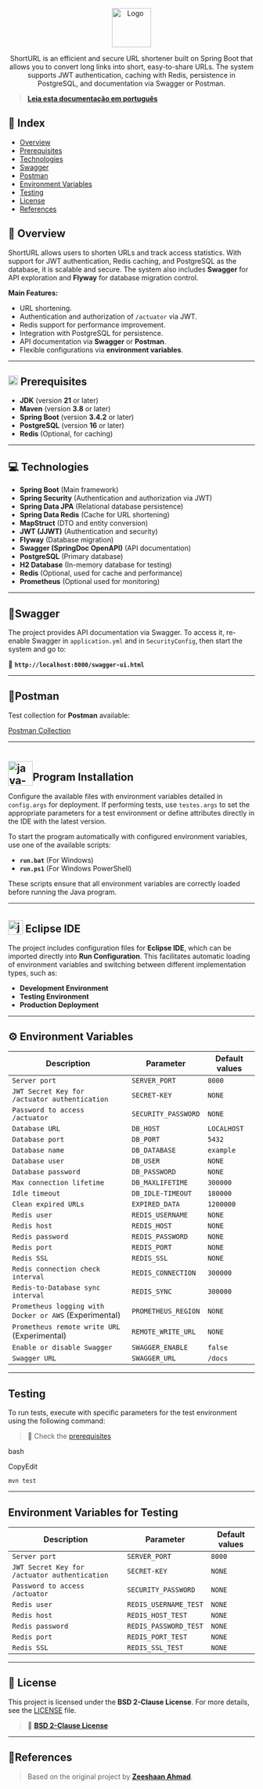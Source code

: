 <div align = "center">
<a>
<img src="logo.png" alt="Logo" width="80" height="80">
</a>
<br>
<p>ShortURL is an efficient and secure URL shortener built on Spring Boot that allows you to convert long links into short, easy-to-share URLs. The system supports JWT authentication, caching with Redis, persistence in PostgreSQL, and documentation via Swagger or Postman.</p>
</div>

> **[Leia esta documentação em português](README-PT.md)**

## 📖 **Index**

- [Overview](#-overview)
- [Prerequisites](#-prerequisites)
- [Technologies](#-technologies)
- [Swagger](#-swagger)
- [Postman](#-postman)
- [Environment Variables](#%EF%B8%8F-environment-variables)
- [Testing](#-testing)
- [License](#-license)
- [References](#references)

## 🔭 **Overview**

ShortURL allows users to shorten URLs and track access statistics. With support for JWT authentication, Redis caching, and PostgreSQL as the database, it is scalable and secure. The system also includes **Swagger** for API exploration and **Flyway** for database migration control.

**Main Features:**

- URL shortening.
- Authentication and authorization of `/actuator` via JWT.
- Redis support for performance improvement.
- Integration with PostgreSQL for persistence.
- API documentation via **Swagger** or **Postman**.
- Flexible configurations via **environment variables**.

---

## <img src="https://static-00.iconduck.com/assets.00/toolbox-emoji-512x505-gpgwist1.png" width="20" height="20" alt="Toolbox"> **Prerequisites**

- **JDK** (version **21** or later)
- **Maven** (version **3.8** or later)
- **Spring Boot** (version **3.4.2** or later)
- **PostgreSQL** (version **16** or later)
- **Redis** (Optional, for caching)

---

## 💻 **Technologies**

- **Spring Boot** (Main framework)
- **Spring Security** (Authentication and authorization via JWT)
- **Spring Data JPA** (Relational database persistence)
- **Spring Data Redis** (Cache for URL shortening)
- **MapStruct** (DTO and entity conversion)
- **JWT (JJWT)** (Authentication and security)
- **Flyway** (Database migration)
- **Swagger (SpringDoc OpenAPI)** (API documentation)
- **PostgreSQL** (Primary database)
- **H2 Database** (In-memory database for testing)
- **Redis** (Optional, used for cache and performance)
- **Prometheus** (Optional used for monitoring)

---

## 📜**Swagger**

The project provides API documentation via Swagger. To access it, re-enable Swagger in `application.yml` and in `SecurityConfig`, then start the system and go to:

🔗 **`http://localhost:8000/swagger-ui.html`**

---

## 🔗**Postman**

Test collection for **Postman** available:

[Postman Collection](https://www.postman.com/sam-goldman11/programs-of-mapple/collection/r2yhoqi/url-shortener)

---

## <img src="https://img.icons8.com/plasticine/100/java-coffee-cup-logo.png" alt="java-coffee-cup-logo" width="50" height="50" style="position: relative; top: 10px;">**Program Installation**

Configure the available files with environment variables detailed in `config.args` for deployment. If performing tests, use `testes.args` to set the appropriate parameters for a test environment or define attributes directly in the IDE with the latest version.

To start the program automatically with configured environment variables, use one of the available scripts:

- **`run.bat`** (For Windows)
- **`run.ps1`** (For Windows PowerShell)

These scripts ensure that all environment variables are correctly loaded before running the Java program.

---

## <img src="https://user-images.githubusercontent.com/11943860/46922575-7017cf80-cfe1-11e8-845a-0cd198fb546c.png" alt="java-coffee-cup-logo" width="30" height="30" style="position: relative; top: 5px;"> **Eclipse IDE**

The project includes configuration files for **Eclipse IDE**, which can be imported directly into **Run Configuration**. This facilitates automatic loading of environment variables and switching between different implementation types, such as:

- **Development Environment**
- **Testing Environment**
- **Production Deployment**

---

## ⚙️ **Environment Variables**

|**Description**|**Parameter**|**Default values**|
|---|---|---|
|`Server port`|`SERVER_PORT`|`8000`|
|`JWT Secret Key for /actuator authentication`|`SECRET-KEY`|`NONE`|
|`Password to access /actuator`|`SECURITY_PASSWORD`|`NONE`|
|`Database URL`|`DB_HOST`|`LOCALHOST`|
|`Database port`|`DB_PORT`|`5432`|
|`Database name`|`DB_DATABASE`|`example`|
|`Database user`|`DB_USER`|`NONE`|
|`Database password`|`DB_PASSWORD`|`NONE`|
|`Max connection lifetime`|`DB_MAXLIFETIME`|`300000`|
|`Idle timeout`|`DB_IDLE-TIMEOUT`|`180000`|
|`Clean expired URLs`|`EXPIRED_DATA`|`1200000`|
|`Redis user`|`REDIS_USERNAME`|`NONE`|
|`Redis host`|`REDIS_HOST`|`NONE`|
|`Redis password`|`REDIS_PASSWORD`|`NONE`|
|`Redis port`|`REDIS_PORT`|`NONE`|
|`Redis SSL`|`REDIS_SSL`|`NONE`|
|`Redis connection check interval`|`REDIS_CONNECTION`|`300000`|
|`Redis-to-Database sync interval`|`REDIS_SYNC`|`300000`|
|`Prometheus logging with Docker or AWS` (Experimental)|`PROMETHEUS_REGION`|`NONE`|
|`Prometheus remote write URL` (Experimental)|`REMOTE_WRITE_URL`|`NONE`|
|`Enable or disable Swagger`|`SWAGGER_ENABLE`|`false`|
|`Swagger URL`|`SWAGGER_URL`|`/docs`|

---

## **Testing**

To run tests, execute with specific parameters for the test environment using the following command:

> 🚨 Check the [prerequisites](#-prerequisites)

bash

CopyEdit

`mvn test`

---

## **Environment Variables for Testing**

|**Description**|**Parameter**|**Default values**|
|---|---|---|
|`Server port`|`SERVER_PORT`|`8000`|
|`JWT Secret Key for /actuator authentication`|`SECRET-KEY`|`NONE`|
|`Password to access /actuator`|`SECURITY_PASSWORD`|`NONE`|
|`Redis user`|`REDIS_USERNAME_TEST`|`NONE`|
|`Redis host`|`REDIS_HOST_TEST`|`NONE`|
|`Redis password`|`REDIS_PASSWORD_TEST`|`NONE`|
|`Redis port`|`REDIS_PORT_TEST`|`NONE`|
|`Redis SSL`|`REDIS_SSL_TEST`|`NONE`|

---

## 📄 **License**

This project is licensed under the **BSD 2-Clause License**. For more details, see the [LICENSE](LICENSE) file.

> 🔗 **[BSD 2-Clause License](https://opensource.org/license/bsd-2-clause)**

---

## 📌**References**

> Based on the original project by **[Zeeshaan Ahmad](https://github.com/zeeshaanahmad/url-shortener)**.